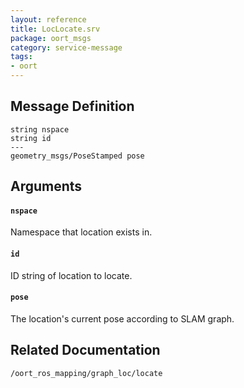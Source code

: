 ```yaml
---
layout: reference
title: LocLocate.srv
package: oort_msgs
category: service-message
tags: 
- oort
---
```


## Message Definition
```
string nspace
string id
---
geometry_msgs/PoseStamped pose
```

## Arguments
#### `nspace`
Namespace that location exists in.

#### `id`
ID string of location to locate.

#### `pose`
The location's current pose according to SLAM graph.

## Related Documentation
``/oort_ros_mapping/graph_loc/locate``  
